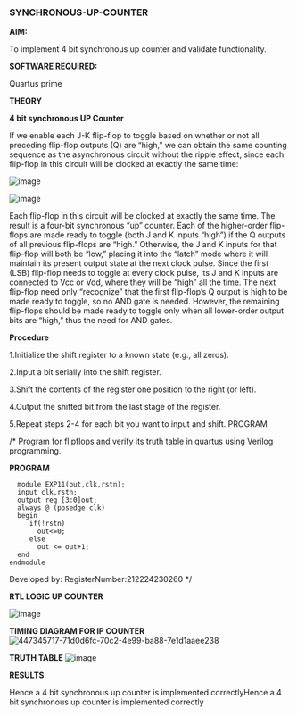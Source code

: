 ### SYNCHRONOUS-UP-COUNTER

**AIM:**

To implement 4 bit synchronous up counter and validate functionality.

**SOFTWARE REQUIRED:**

Quartus prime

**THEORY**

**4 bit synchronous UP Counter**

If we enable each J-K flip-flop to toggle based on whether or not all preceding flip-flop outputs (Q) are “high,” we can obtain the same counting sequence as the asynchronous circuit without the ripple effect, since each flip-flop in this circuit will be clocked at exactly the same time:

![image](https://github.com/naavaneetha/SYNCHRONOUS-UP-COUNTER/assets/154305477/d5db3fa0-e413-404c-b80e-b2f39d82e7e8)


![image](https://github.com/naavaneetha/SYNCHRONOUS-UP-COUNTER/assets/154305477/52cb61eb-d04b-442d-810c-31185a68410b)

Each flip-flop in this circuit will be clocked at exactly the same time.
The result is a four-bit synchronous “up” counter. Each of the higher-order flip-flops are made ready to toggle (both J and K inputs “high”) if the Q outputs of all previous flip-flops are “high.”
Otherwise, the J and K inputs for that flip-flop will both be “low,” placing it into the “latch” mode where it will maintain its present output state at the next clock pulse.
Since the first (LSB) flip-flop needs to toggle at every clock pulse, its J and K inputs are connected to Vcc or Vdd, where they will be “high” all the time.
The next flip-flop need only “recognize” that the first flip-flop’s Q output is high to be made ready to toggle, so no AND gate is needed.
However, the remaining flip-flops should be made ready to toggle only when all lower-order output bits are “high,” thus the need for AND gates.

**Procedure**

1.Initialize the shift register to a known state (e.g., all zeros).

2.Input a bit serially into the shift register.

3.Shift the contents of the register one position to the right (or left).

4.Output the shifted bit from the last stage of the register.

5.Repeat steps 2-4 for each bit you want to input and shift. PROGRAM

/* Program for flipflops and verify its truth table in quartus using Verilog programming.

**PROGRAM**
```
  module EXP11(out,clk,rstn);
  input clk,rstn;
  output reg [3:0]out;
  always @ (posedge clk)
  begin
     if(!rstn)
       out<=0;
     else 
       out <= out+1;
  end
endmodule
```
Developed by: RegisterNumber:212224230260
*/

**RTL LOGIC UP COUNTER**

![image](https://github.com/user-attachments/assets/68a70102-dd4f-4756-8299-1e8f58a50d31)


**TIMING DIAGRAM FOR IP COUNTER**
![447345717-71d0d6fc-70c2-4e99-ba88-7e1d1aaee238](https://github.com/user-attachments/assets/ef3f07e7-9c0e-4ebf-9e04-d2602ca901f1)



**TRUTH TABLE**
![image](https://github.com/user-attachments/assets/b6e79de6-9332-475f-9847-f7cf59920d6e)


**RESULTS**

Hence a 4 bit synchronous up counter is implemented correctlyHence a 4 bit synchronous up counter is implemented correctly
